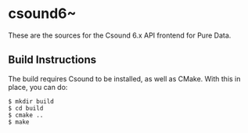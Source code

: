 csound6~
===============

These are the sources for the Csound 6.x API frontend for Pure Data.

Build Instructions
----------------

The build requires Csound to be installed, as well as CMake. With this
in place, you can do:

```
$ mkdir build
$ cd build
$ cmake ..
$ make
```

